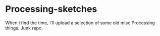 # Processing-sketches
When i find the time, i'll upload a selection of some old misc Processing things.
Junk repo.
